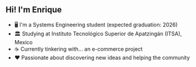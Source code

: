 

<!--
**twodigitss/twodigitss** is a ✨ _special_ ✨ repository because its `README.md` (this file) appears on your GitHub profile.

Here are some ideas to get you started:
## Hi there 👋
- 🔭 I’m currently working on ...
- 🌱 I’m currently learning ...
- 👯 I’m looking to collaborate on ...
- 🤔 I’m looking for help with ...
- 💬 Ask me about ...
- 📫 How to reach me: ...
- 😄 Pronouns: ...
- ⚡ Fun fact: ...
-->

## Hi! I'm Enrique
- 🖥️ I'm a Systems Engineering student (expected graduation: 2026)  
- 🏛️ Studying at Instituto Tecnológico Superior de Apatzingán (ITSA), Mexico  
- ☕ Currently tinkering with... an e-commerce project  
- ❤️ Passionate about discovering new ideas and helping the community

<!--p float="left">
	<img width="200" src=""/>
</p>
-->

<!-- based on [shadforth](https://github.com/shadforth/shadforth) -->


